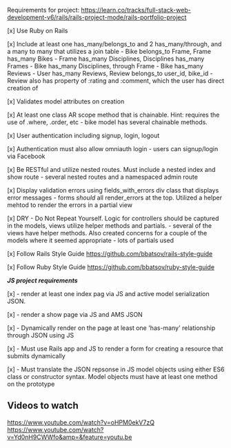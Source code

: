 Requirements for project:
https://learn.co/tracks/full-stack-web-development-v6/rails/rails-project-mode/rails-portfolio-project

[x] Use Ruby on Rails

[x] Include at least one has_many/belongs_to and 2 has_many/through, and a many to many that utilizes a join table
	- Bike belongs_to Frame, Frame has_many Bikes
	- Frame has_many Disciplines, Disciplines has_many Frames
	- Bike has_many Disciplines, through Frame
	- Bike has_many Reviews
	- User has_many Reviews, Review belongs_to user_id, bike_id
	- Review also has property of :rating and :comment, which the user has direct creation of

[x] Validates model attributes on creation

[x] At least one class AR scope method that is chainable. Hint: requires the use of .where, .order, etc
	- bike model has several chainable methods. 

[x] User authentication including signup, login, logout

[x] Authentication must also allow omniauth login
	- users can signup/login via Facebook

[x] Be RESTful and utilize nested routes. Must include a nested index and show route
	- several nested routes and a namespaced admin route

[x] Display validation errors using fields_with_errors div class that displays error messages
	- forms *should* all render_errors at the top. Utilized a helper mehtod to render the errors in a partial view

[x] DRY - Do Not Repeat Yourself. Logic for controllers should be captured in the models, views utilize helper methods and partials. 
	- several of the views have helper methods. Also created concerns for a couple of the models where it seemed appropriate
	- lots of partials used

[x] Follow Rails Style Guide https://github.com/bbatsov/rails-style-guide

[x] Follow Ruby Style Guide https://github.com/bbatsov/ruby-style-guide


***JS project requirements***

[x] - render at least one index pag via JS and active model serialization JSON. 
	

[x] - render a show page via JS and AMS JSON

[x] - Dynamically render on the page at least one 'has-many' relationship through JSON using JS

[x] - Must use Rails app and JS to render a form for creating a resource that submits dynamically

[x] - Must translate the JSON repsonse in JS model objects using either ES6 class or constructor syntax. Model objects must have at least one method on the prototype


Videos to watch
---------------

https://www.youtube.com/watch?v=oHPM0ekV7zQ 
https://www.youtube.com/watch?v=Yd0nH9CWWfo&amp=&feature=youtu.be 